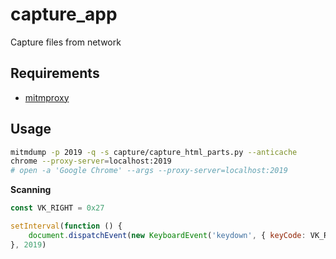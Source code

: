 capture_app
===

Capture files from network

Requirements
---

- [mitmproxy](https://mitmproxy.org)

Usage
---

```sh
mitmdump -p 2019 -q -s capture/capture_html_parts.py --anticache
chrome --proxy-server=localhost:2019
# open -a 'Google Chrome' --args --proxy-server=localhost:2019
```

**Scanning**

```javascript
const VK_RIGHT = 0x27

setInterval(function () {
    document.dispatchEvent(new KeyboardEvent('keydown', { keyCode: VK_RIGHT }))
}, 2019)
```
